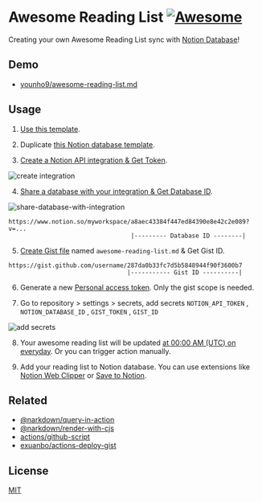 # Awesome Reading List [![Awesome](https://cdn.rawgit.com/sindresorhus/awesome/d7305f38d29fed78fa85652e3a63e154dd8e8829/media/badge.svg)](https://github.com/sindresorhus/awesome)

Creating your own Awesome Reading List sync with [Notion Database](https://younho9.notion.site/af6ccfde2f1e4824a4bea2ac1a053eff)!

## Demo

- [younho9/awesome-reading-list.md](https://gist.github.com/younho9/287da0b33fc7d5b5848944f90f3600b7)

## Usage

1. [Use this template](https://github.com/younho9/awesome-reading-list/generate).

2. Duplicate [this Notion database template](https://younho9.notion.site/af6ccfde2f1e4824a4bea2ac1a053eff?v=d613bedd8d44463d8fcde32a6f88114f).

3. [Create a Notion API integration & Get Token](https://developers.notion.com/docs#step-1-create-an-integration).

![create integration](https://files.readme.io/2ec137d-093ad49-create-integration.gif)

4. [Share a database with your integration & Get Database ID](https://developers.notion.com/docs#step-2-share-a-database-with-your-integration).

![share-database-with-integration](https://files.readme.io/0a267dd-share-database-with-integration.gif)

```
https://www.notion.so/myworkspace/a8aec43384f447ed84390e8e42c2e089?v=...
                                  |--------- Database ID --------|
```

5. [Create Gist file](https://gist.github.com/) named `awesome-reading-list.md` & Get Gist ID.

```
https://gist.github.com/username/287da0b33fc7d5b5848944f90f3600b7
                                 |----------- Gist ID ----------|
```

6. Generate a new [Personal access token](https://github.com/settings/tokens/). Only the gist scope is needed.

7. Go to repository > settings > secrets, add secrets `NOTION_API_TOKEN` , `NOTION_DATABASE_ID` , `GIST_TOKEN` , `GIST_ID`

![add secrets](https://user-images.githubusercontent.com/48426991/141656216-a71788b0-cf4a-4c48-bf77-e02f19b1e7c4.png)

8. Your awesome reading list will be updated [at 00:00 AM (UTC) on everyday](./.github/workflows/narkdown.yml#L5). Or you can trigger action manually.

9. Add your reading list to Notion database. You can use extensions like [Notion Web Clipper](https://chrome.google.com/webstore/detail/notion-web-clipper/knheggckgoiihginacbkhaalnibhilkk) or [Save to Notion](https://chrome.google.com/webstore/detail/save-to-notion/ldmmifpegigmeammaeckplhnjbbpccmm).

## Related

- [@narkdown/query-in-action](https://github.com/narkdown/query-in-action)
- [@narkdown/render-with-cjs](https://github.com/narkdown/query-in-action)
- [actions/github-script](https://github.com/actions/github-script)
- [exuanbo/actions-deploy-gist](https://github.com/exuanbo/actions-deploy-gist)

## License

[MIT](LICENSE)
